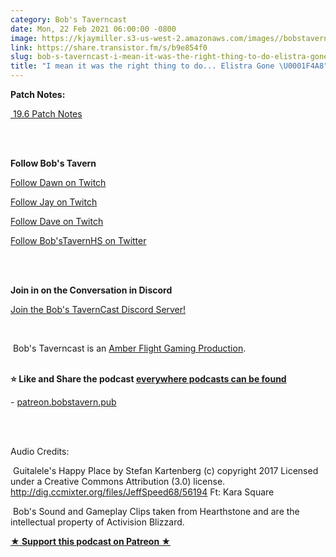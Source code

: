 ```yaml
---
category: Bob's Taverncast
date: Mon, 22 Feb 2021 06:00:00 -0800
image: https://kjaymiller.s3-us-west-2.amazonaws.com/images//bobstavern_256.jpg
link: https://share.transistor.fm/s/b9e854f0
slug: bob-s-taverncast-i-mean-it-was-the-right-thing-to-do-elistra-gone
title: "I mean it was the right thing to do... Elistra Gone \U0001F4A8"
---
```


<p><strong>Patch Notes:</strong></p><p><a href="https://playhearthstone.com/en-us/news/23624689/19-6-patch-notes"> 19.6 Patch Notes</a></p><p><br /></p><p><br /><strong>Follow Bob's Tavern</strong></p><p><a href="https://twitch.tv/dragonriderdk">Follow Dawn on Twitch</a></p><p><a href="https://twitch.tv/kjaymiller">Follow Jay on Twitch</a></p><p><a href="https://twitch.tv/doctorfeesh">Follow Dave on Twitch</a></p><p><a href="https://twitter.com/bobstavernhs">Follow Bob'sTavernHS on Twitter</a></p><p><br /></p><p><br /><strong>Join in on the Conversation in Discord</strong></p><p><a href="https://discord.gg/c2rFknG">Join the Bob's TavernCast Discord Server!</a></p><p><br /></p><p> Bob's Taverncast is an <a href="https://amberflightgaming.wixsite.com/afgaming">Amber Flight Gaming Production</a>.</p><p><br /><strong>⭐ Like and Share the podcast </strong><a href="http://bobstavern.pub/subscribe"><strong>everywhere podcasts can be found</strong></a></p><p>- <a href="http://patreon.bobstavern.pub/">patreon.bobstavern.pub</a></p><p><br /></p><p><br />Audio Credits:</p><p> Guitalele's Happy Place by Stefan Kartenberg (c) copyright 2017 Licensed under a Creative Commons Attribution (3.0) license. <a href="http://dig.ccmixter.org/files/JeffSpeed68/56194">http://dig.ccmixter.org/files/JeffSpeed68/56194</a> Ft: Kara Square</p><p> Bob's Sound and Gameplay Clips taken from Hearthstone and are the intellectual property of Activision Blizzard.</p><p><strong><a href="http://patreon.bobstavern.pub" rel="payment" title="★ Support this podcast on Patreon ★">★ Support this podcast on Patreon ★</a></strong></p>